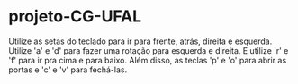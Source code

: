 # projeto-CG-UFAL
Utilize as setas do teclado para ir para frente, atrás, direita e esquerda.
Utilize 'a' e 'd' para fazer uma rotação para esquerda e direita.
E utilize 'r' e 'f' para ir pra cima e para baixo.
Além disso, as teclas 'p' e 'o' para abrir as portas e 'c' e 'v' para fechá-las. 
